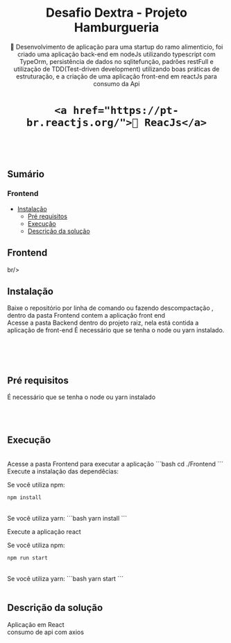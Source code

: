 
<h1 align="center">Desafio Dextra - Projeto Hamburgueria</h1>

<p align="center">🚀 Desenvolvimento de aplicação para uma startup do ramo alimenticio, foi criado uma aplicação back-end em nodeJs utilizando typescript com TypeOrm, persistência de dados no sqlitefunção, padrões restFull e utilização de TDD(Test-driven development) utilizando boas práticas de estruturação, e a criação de uma aplicação front-end em reactJs para consumo da Api</p>

<h1 align="center">

    <a href="https://pt-br.reactjs.org/">🔗 ReacJs</a>
</h1>


<br/>
<br/>


## Sumário 

      
### Frontend
* [Instalação](#Instalação)
   * [Pré requisitos](#Pré-requisitos)
   * [Execução](#Execução)
   * [Descrição da solução](#Descrição-da-solução)


## Frontend
br/>
## Instalação

Baixe o repositório por linha de comando ou fazendo descompactação , dentro da pasta Frontend contem a aplicação front end  <br/>
Acesse a pasta Backend dentro do projeto raiz, nela está contida a aplicação de front-end
É necessário que se tenha o node ou yarn instalado.


<br/>

<br/>
<br/>

## Pré requisitos 

É necessário que se tenha o node ou yarn instalado

<br/>
<br/>

## Execução

<br/>
Acesse a pasta Frontend para executar a aplicação
```bash
cd ./Frontend
```
<br/>
Execute a instalação das dependêcias:

Se você utiliza npm:
```bash
npm install
```
<br/>
Se você utiliza yarn:
```bash
yarn install
```
<br/>

Execute a aplicação react

Se você utiliza npm:
```bash
npm run start
```
<br/>
Se você utiliza yarn:
```bash
yarn start
```

<br/>
<br/>

## Descrição da solução

Aplicação em React
<br/>
consumo de api com axios
